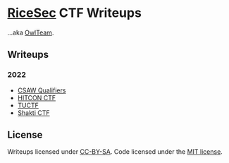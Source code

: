 # [RiceSec](https://ctftime.org/team/30012) CTF Writeups

…aka [OwlTeam](https://ctftime.org/team/173868).

## Writeups

### 2022

- [CSAW Qualifiers](./2022/csaw-quals)
- [HITCON CTF](./2022/hitconctf)
- [TUCTF](./2022/tuctf)
- [Shakti CTF](./2022/shaktictf)

## License

Writeups licensed under [CC-BY-SA](./LICENSE-CC-BY-SA). Code licensed under the [MIT license](./LICENSE-MIT).
